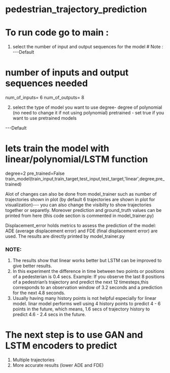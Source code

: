 # pedestrian_trajectory_prediction

# To run code go to main :
  1. select the number of input and output sequences for the model 
    # Note : 
  ---Default
  # number of inputs and output sequences needed
  num_of_inputs= 6
  num_of_outputs= 8

  2. select the type of model you want to use
     degree- degree of polynomial (no need to change it if not using polynomial)
     pretrained - set true if you want to use pretrained models

  ---Default
  # lets train the model with linear/polynomial/LSTM function
  degree=2
  pre_trained=False
  train_model(train_input,train_target,test_input,test_target,'linear',degree,pre_trained)


  Alot of changes can also be done from model_trainer such as number of trajectories shown in plot (by default 6 trajectories are shown in plot for visualization)--- you can also change the visibilty to show trajectories together or separetly. Moreover prediction and ground_truth values can be printed from here (this code section is commented in model_trainer.py)

  Displacement_error holds metrics to assess the prediction of the model: ADE (average displacement error) and FDE (final displacement error) are used. The results are directly printed by model_trainer.py



  ### NOTE: 
   1. The results show that linear works better but LSTM can be improved to give better results. 
   2. In this experiment the difference in time between two points or positions of a pedesterian is 0.4 secs. Example: If you observe the last 8 positions of a pedestrian’s trajectory and predict the next 12 timesteps,this corresponds to an observation window of 3.2 seconds and a prediction for the next 4.8 seconds.
  3.  Usually having many history points is not helpful especially for linear model. linar model performs well using 4 history points to predict 4 - 6 points in the future, which means, 1.6 secs of trajectory history to predict 
  4.6  - 2.4 secs in the future.

  # The next step is to use GAN and LSTM encoders to predict 
  1. Multiple trajectories
  2. More accurate results (lower ADE and FDE)
